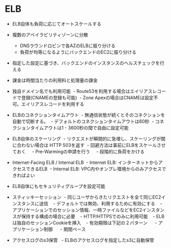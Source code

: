 # ELB

- ELB自体も負荷に応じてオートスケールする

- 複数のアベイラビリティゾーンに分散
  - DNSラウンドロビンで各AZのELBに振り分ける
  - 負荷が均等になるようにバックエンドのEC2に振り分ける
   
- 指定した設定に基づき、バックエンドのインスタンスのヘルスチェックを行える
- 課金は時間当たりの利用料と処理量の課金
- 独自ドメイン名でも利用可能
   - Route53を利用する場合はエイリアスレコードで登録(CNAMEの登録も可能)
   - Zone Apexの場合はCNAMEは設定不可。エイリアスレコードを利用する
- ELBのコネクションタイムアウト
  - 無通信状態が続くとそのコネクションを自動で切断する。
  - デフォルトのコネクションタイムアウトは60秒
  - コネクションタイムアウトは1 - 3600秒の間で自由に設定可能

- ELB自体のスケーリング
  - リクエストが瞬間的に急増し、スケーリングが間に合わない場合は HTTP 503を返す
  - 回避方法は事前にELBをスケールさせておく
     - Pre-Warmingの申請を行う
     - 段階的に負荷をかける

- Internet-Facing ELB / Internal ELB
  - Internet ELB: インターネットからアクセスできるELB
  - Internal ELB: VPC内やオンプレ環境からのみアクセスできればよい
- ELB自体にもセキュリティグループを設定可能

- スティッキーセッション
  - 同じユーザからきたリクエストを全て同じEC2インスタンスに送信
    - デフォルトでは無効、利用するために有効にする
    - アプリケーションでのセッション情報、一時ファイルなどをEC2インスタンスが保持する構成の場合に必要
    - HTTP/HTTPSでのみに利用可能
    - ELBは独自のセッションCookieを挿入
    - 有効期限は下記の２パターン
      - アプリケーション制御
      - 期間ベース
 
 - アクセスログのs3保管
   - ELBのアクセスログを指定したs3に自動保管
   
 
